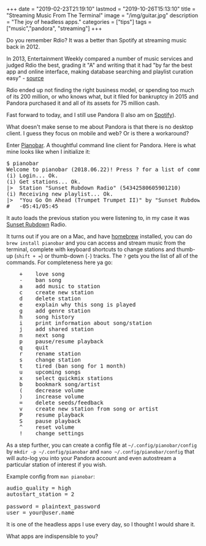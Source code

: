 +++
date = "2019-02-23T21:19:10"
lastmod = "2019-10-26T15:13:10"
title = "Streaming Music From The Terminal"
image = "/img/guitar.jpg"
description = "The joy of headless apps."
categories = ["tips"]
tags = ["music","pandora", "streaming"]
+++

Do you remember Rdio? It was a better than Spotify at streaming music back in 2012.

In 2013, Entertainment Weekly compared a number of music services and judged Rdio the best, grading it "A" and writing that it had "by far the best app and online interface, making database searching and playlist curation easy" - [source][1]

Rdio ended up not finding the right business model, or spending too much of its 200 million, or who knows what, but it filed for bankruptcy in 2015 and Pandora purchased it and all of its assets for 75 million cash.

Fast forward to today, and I still use Pandora (I also am on [Spotify][2]).

What doesn't make sense to me about Pandora is that there is no desktop client. I guess they focus on mobile and web? Or is there a workaround?

Enter [Pianobar][4]. A thoughtful command line client for Pandora. Here is what mine looks like when I initialize it:

<pre>
$ pianobar
Welcome to pianobar (2018.06.22)! Press ? for a list of commands.
(i) Login... Ok.
(i) Get stations... Ok.
|>  Station "Sunset Rubdown Radio" (54342580605901210)
(i) Receiving new playlist... Ok.
|>  "You Go On Ahead (Trumpet Trumpet II)" by "Sunset Rubdown" on "Dragonslayer" <3
#   -05:41/05:45
</pre>

It auto loads the previous station you were listening to, in my case it was [Sunset Rubdown][5] Radio.

It turns out if you are on a Mac, and have [homebrew][3] installed, you can do `brew install pianobar` and you can access and stream music from the terminal, complete with keyboard shortcuts to change stations and thumb-up (`shift + =`) or thumb-down (`-`) tracks. The `?` gets you the list of all of the commands. For completeness here ya go:

<pre>
	+    love song
	-    ban song
	a    add music to station
	c    create new station
	d    delete station
	e    explain why this song is played
	g    add genre station
	h    song history
	i    print information about song/station
	j    add shared station
	n    next song
	p    pause/resume playback
	q    quit
	r    rename station
	s    change station
	t    tired (ban song for 1 month)
	u    upcoming songs
	x    select quickmix stations
	b    bookmark song/artist
	(    decrease volume
	)    increase volume
	=    delete seeds/feedback
	v    create new station from song or artist
	P    resume playback
	S    pause playback
	^    reset volume
	!    change settings
</pre>

As a step further, you can create a config file at `~/.config/pianobar/config` by `mkdir -p ~/.config/pianobar` and `nano ~/.config/pianobar/config` that will auto-log you into your Pandora account and even autostream a particular station of interest if you wish.

Example config from `man pianobar`:

<pre>
audio_quality = high
autostart_station = 2

password = plaintext_password
user = your@user.name
</pre>


It is one of the headless apps I use every day, so I thought I would share it.

What apps are indispensible to you?


[1]: http://www.ew.com/ew/article/0,,20663844,00.html "The best, but filed for bankruptcy."
[2]: https://open.spotify.com/user/jamesanthonycampbell "Yep, I am a hipster."
[3]: https:/brew.sh "homebrew is a great package manager, and works on windows and linux now too."
[4]: https://6xq.net/pianobar/ "I was hesitant to link to it, I don't want it to get too popular."
[5]: https://en.wikipedia.org/wiki/Sunset_Rubdown "Was a great Canadian indie rock band that included piano hero Spencer Krug."
